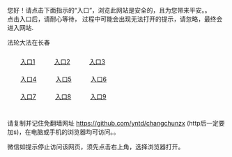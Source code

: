您好！请点击下面指示的“入口”，浏览此网站是安全的，且为您带来平安。。 <br/>
点击入口后，请耐心等待， 过程中可能会出现无法打开的提示，请忽略，最终会进入网站. </br>

法轮大法在长春<br/>
<div style="padding:10px"><a style="margin:20px" target="_blank" href="https://d2oilm1u3ebo2h.cloudfront.net/2Qpsp?oumffaux" id="ccLink1" rel="nofollow">入口1</a> <a target="_blank" style="margin:20px" href="https://d27t510sdsg7ut.cloudfront.net/2Qpsp?ggyquu" id="ccLink2" rel="nofollow">入口2</a> <a style="margin:20px" target="_blank" href="https://d2135df0l6rrrg.cloudfront.net/2Qpsp?skxjzpi" id="ccLink3" rel="nofollow">入口3</a></div>

<div style="padding:10px" ><a style="margin:20px" target="_blank" href="https://d2oilm1u3ebo2h.cloudfront.net/2Qpsp?oumffaux" id="ccLink4" rel="nofollow">入口4</a> <a style="margin:20px" href="https://d27t510sdsg7ut.cloudfront.net/2Qpsp?ggyquu" target="_blank" id="ccLink5" rel="nofollow">入口5</a> <a style="margin:20px" href="https://d2135df0l6rrrg.cloudfront.net/2Qpsp?skxjzpi" target="_blank" id="ccLink6" rel="nofollow">入口6</a></div>

<div style="padding:10px"><a style="margin:20px" target="_blank" href="https://d2oilm1u3ebo2h.cloudfront.net/2Qpsp?oumffaux" id="ccLink7" rel="nofollow">入口7</a> <a style="margin:20px" href="https://d27t510sdsg7ut.cloudfront.net/2Qpsp?ggyquu" target="_blank" id="ccLink8" rel="nofollow">入口8</a> <a style="margin:20px" target="_blank" href="https://d2135df0l6rrrg.cloudfront.net/2Qpsp?skxjzpi" id="ccLink9" rel="nofollow">入口9</a></div>

<br/>



请复制并记住免翻墙网址 https://github.com/yntd/changchunzx (http后一定要加s)，在电脑或手机的浏览器均可访问。。<br/>

微信如提示停止访问该网页，须先点击右上角，选择浏览器打开。
